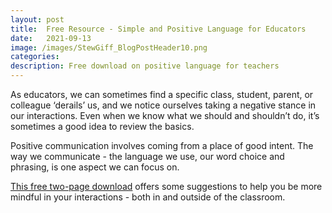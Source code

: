 ```yaml
---
layout: post
title:  Free Resource - Simple and Positive Language for Educators
date:   2021-09-13
image: /images/StewGiff_BlogPostHeader10.png
categories:
description: Free download on positive language for teachers 
---
```

As educators, we can sometimes find a specific class, student, parent, or colleague ‘derails’ us, and we notice ourselves taking a negative stance in our interactions. Even when we know what we should and shouldn’t do, it’s sometimes a good idea to review the basics.

Positive communication involves coming from a place of good intent. The way we communicate - the language we use, our word choice and phrasing, is one aspect we can focus on. 

<a href="/downloads/StewGiff_SimplePositiveLanguageForEducators.pdf" target="_blank">This free two-page download</a> offers some suggestions to help you be more mindful in your interactions - both in and outside of the classroom.
 


